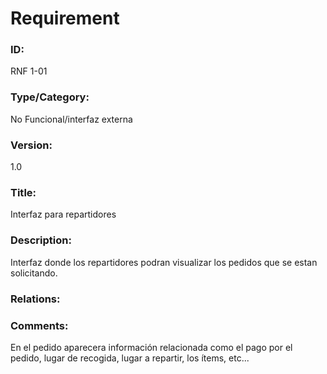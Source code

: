 # Requirement

### ID:

RNF 1-01

### Type/Category:

No Funcional/interfaz externa

### Version:

1.0

### Title:

Interfaz para repartidores

### Description:

Interfaz donde los repartidores podran visualizar los pedidos que se estan solicitando.

### Relations:


### Comments:

En el pedido aparecera información relacionada como el pago por el pedido, lugar de recogida, lugar a repartir, los ítems, etc...
